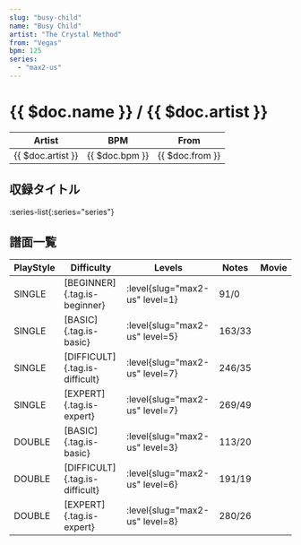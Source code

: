 ```yaml
---
slug: "busy-child"
name: "Busy Child"
artist: "The Crystal Method"
from: "Vegas"
bpm: 125
series:
  - "max2-us"
---
```


# {{ $doc.name }} / {{ $doc.artist }}

|Artist|BPM|From|
|------|---|----|
|{{ $doc.artist }}|{{ $doc.bpm }}|{{ $doc.from }}|

## 収録タイトル

:series-list{:series="series"}

## 譜面一覧

|PlayStyle|Difficulty|Levels|Notes|Movie|
|---------|----------|------|-----|-----|
|SINGLE|[BEGINNER]{.tag.is-beginner}|<div class="field is-grouped is-grouped-multiline"> :level{slug="max2-us" level=1}</div>|91/0||
|SINGLE|[BASIC]{.tag.is-basic}|<div class="field is-grouped is-grouped-multiline"> :level{slug="max2-us" level=5}</div>|163/33||
|SINGLE|[DIFFICULT]{.tag.is-difficult}|<div class="field is-grouped is-grouped-multiline"> :level{slug="max2-us" level=7}</div>|246/35||
|SINGLE|[EXPERT]{.tag.is-expert}|<div class="field is-grouped is-grouped-multiline"> :level{slug="max2-us" level=7}</div>|269/49||
|DOUBLE|[BASIC]{.tag.is-basic}|<div class="field is-grouped is-grouped-multiline"> :level{slug="max2-us" level=3}</div>|113/20||
|DOUBLE|[DIFFICULT]{.tag.is-difficult}|<div class="field is-grouped is-grouped-multiline"> :level{slug="max2-us" level=6}</div>|191/19||
|DOUBLE|[EXPERT]{.tag.is-expert}|<div class="field is-grouped is-grouped-multiline"> :level{slug="max2-us" level=8}</div>|280/26||
